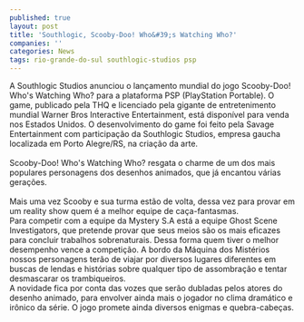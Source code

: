```yaml
---
published: true
layout: post
title: 'Southlogic, Scooby-Doo! Who&#39;s Watching Who?'
companies: ''
categories: News
tags: rio-grande-do-sul southlogic-studios psp
---
```

A Southlogic Studios anunciou o lançamento mundial do jogo Scooby-Doo! Who's Watching Who? para a plataforma PSP (PlayStation Portable). O game, publicado pela THQ e licenciado pela gigante de entretenimento mundial Warner Bros Interactive Entertainment, está disponível para venda nos Estados Unidos. O desenvolvimento do game foi feito pela Savage Entertainment com participação da Southlogic Studios, empresa gaucha localizada em Porto Alegre/RS, na criação da arte.<br /><br />Scooby-Doo! Who's Watching Who? resgata o charme de um dos mais populares personagens dos desenhos animados, que já encantou várias gerações.<br /><br />Mais uma vez Scooby e sua turma estão de volta, dessa vez para provar em um reality show quem é a melhor equipe de caça-fantasmas.<br />Para competir com a equipe da Mystery S.A está a equipe Ghost Scene Investigators, que pretende provar que seus meios são os mais eficazes para concluir trabalhos sobrenaturais. Dessa forma quem tiver o melhor desempenho vence a competição. A bordo da Máquina dos Mistérios nossos personagens terão de viajar por diversos lugares diferentes em buscas de lendas e histórias sobre qualquer tipo de assombração e tentar desmascarar os trambiqueiros.<br />A novidade fica por conta das vozes que serão dubladas pelos atores do desenho animado, para envolver ainda mais o jogador no clima dramático e irônico da série. O jogo promete ainda diversos enigmas e quebra-cabeças.<br />
